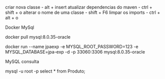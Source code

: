 criar nova classe - alt + insert
atualizar dependencias do maven - ctrl + shift + o
alterar o nome de uma classe - shift + F6
limpar os imports - ctrl + alt + o

Docker MySql

docker pull mysql:8.0.35-oracle

docker run --name jpaexp -e MYSQL_ROOT_PASSWORD=123 -e MYSQL_DATABASE=jpa-exp -d -p 33060:3306 mysql:8.0.35-oracle



MySQL consulta

mysql -u root -p <db-name>
select * from Produto;
